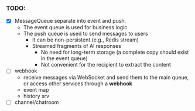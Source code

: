 ### TODO:
- [x] MessageQueue separate into event and push.
  - The event queue is used for business logic.
  - The push queue is used to send messages to users
      - It can be non-persistent (e.g., Redis stream)
      - Streamed fragments of AI responses
          - No need for long-term storage (a complete copy should exist in the event queue)
          - Not convenient for the recipient to extract the content
- [ ] webhook
    - receive messages via WebSocket and send them to the main queue, or access other services through a **webhook**
    - event map
    - history srv
- [ ] channel/chatroom
